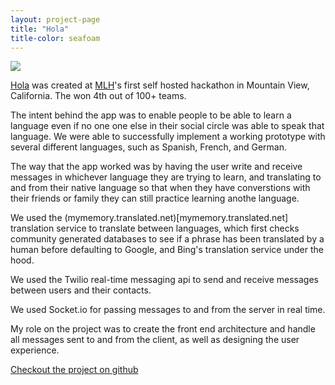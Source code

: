 ```yaml
---
layout: project-page
title: "Hola"
title-color: seafoam
---
```


<img class="image--SM" src="{{site.baseurl}}/img/hola.jpg"/>

<a href="https://github.com/imdevan/hola" class="base--a">Hola</a> was created at <a href="http://mlh.io" class="base--a">MLH</a>'s first self hosted hackathon in Mountain View, California. The won 4th out of 100+ teams.

The intent behind the app was to enable people to be able to learn a language even if no one one else in their social circle was able to speak that language. We were able to successfully implement a working prototype with several different languages, such as Spanish, French, and German.

The way that the app worked was by having the user write and receive messages in
whichever language they are trying to learn, and translating to and from their
native language so that when they have converstions with their friends or family
they can still practice learning anothe language.

We used the (mymemory.translated.net)[mymemory.translated.net] translation
service to translate between languages, which first checks community generated
databases to see if a phrase has been translated by a human before defaulting to
Google, and Bing's translation service under the hood.

We used the Twilio real-time messaging api to send and receive messages between
users and their contacts.

We used Socket.io for passing messages to and from the server in real time.

My role on the project was to create the front end architecture and handle all
messages sent to and from the client, as well as designing the user experience.

<a href="https://github.com/imdevan/hola" class="base--a">
    <span class="project--external-link">
        Checkout the project on github
    </span>
</a>
